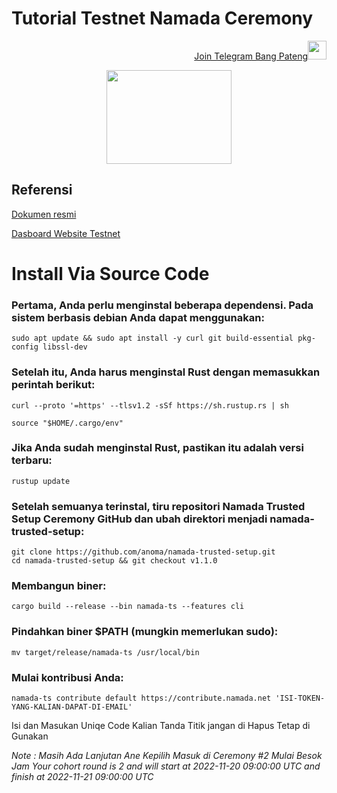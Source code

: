 # Tutorial Testnet Namada Ceremony

<p style="font-size:14px" align="right">
<a href="https://t.me/bangpateng_airdrop" target="_blank">Join Telegram Bang Pateng<img src="https://user-images.githubusercontent.com/50621007/183283867-56b4d69f-bc6e-4939-b00a-72aa019d1aea.png" width="30"/></a>
</p>

<p align="center">
  <img height="150" width="200" src="https://user-images.githubusercontent.com/38981255/202869174-007d02a5-8b51-450d-9fcd-406c94e817a5.JPG">
</p>

## Referensi

[Dokumen resmi](https://github.com/anoma/namada-trusted-setup)

[Dasboard Website Testnet](https://ceremony.namada.net/)

# Install Via Source Code

### Pertama, Anda perlu menginstal beberapa dependensi. Pada sistem berbasis debian Anda dapat menggunakan:
```
sudo apt update && sudo apt install -y curl git build-essential pkg-config libssl-dev
```
### Setelah itu, Anda harus menginstal Rust dengan memasukkan perintah berikut:
```
curl --proto '=https' --tlsv1.2 -sSf https://sh.rustup.rs | sh
```
```
source "$HOME/.cargo/env"
```
### Jika Anda sudah menginstal Rust, pastikan itu adalah versi terbaru:
```
rustup update
```
### Setelah semuanya terinstal, tiru repositori Namada Trusted Setup Ceremony GitHub dan ubah direktori menjadi namada-trusted-setup:
```
git clone https://github.com/anoma/namada-trusted-setup.git
cd namada-trusted-setup && git checkout v1.1.0
```
### Membangun biner:
```
cargo build --release --bin namada-ts --features cli
```
### Pindahkan biner $PATH (mungkin memerlukan sudo):
```
mv target/release/namada-ts /usr/local/bin 
```
### Mulai kontribusi Anda:
```
namada-ts contribute default https://contribute.namada.net 'ISI-TOKEN-YANG-KALIAN-DAPAT-DI-EMAIL'
```
Isi dan Masukan Uniqe Code Kalian Tanda Titik jangan di Hapus Tetap di Gunakan

*Note : Masih Ada Lanjutan Ane Kepilih Masuk di Ceremony #2 Mulai Besok Jam Your cohort round is 2 and will start at 2022-11-20 09:00:00 UTC and finish at 2022-11-21 09:00:00 UTC*
